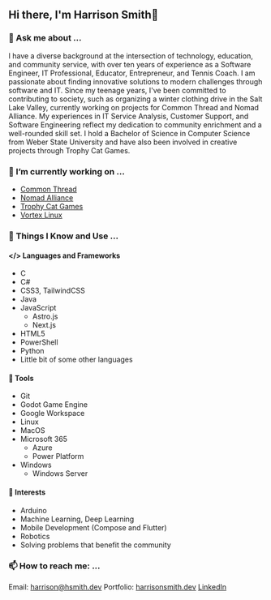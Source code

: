 ## Hi there, I'm Harrison Smith👋

### 💬 Ask me about ...
I have a diverse background at the intersection of technology, education, and community service, with over ten years of experience as a Software Engineer, IT Professional, Educator, Entrepreneur, and Tennis Coach. I am passionate about finding innovative solutions to modern challenges through software and IT. Since my teenage years, I've been committed to contributing to society, such as organizing a winter clothing drive in the Salt Lake Valley, currently working on projects for Common Thread and Nomad Alliance. My experiences in IT Service Analysis, Customer Support, and Software Engineering reflect my dedication to community enrichment and a well-rounded skill set. I hold a Bachelor of Science in Computer Science from Weber State University and have also been involved in creative projects through Trophy Cat Games.

### 🔭 I’m currently working on ...
- [Common Thread](https://commonthreadut.com)
- [Nomad Alliance](https://nomadalliance.org)
- [Trophy Cat Games](https://trophycat.games)
- [Vortex Linux](https://github.com/Vortex-Linux)

### 🧠 Things I Know and Use ...
#### </> Languages and Frameworks
- C
- C#
- CSS3, TailwindCSS
- Java
- JavaScript
  - Astro.js
  - Next.js
- HTML5
- PowerShell
- Python
- Little bit of some other languages

#### 🔧 Tools
- Git
- Godot Game Engine
- Google Workspace
- Linux
- MacOS
- Microsoft 365
  - Azure
  - Power Platform
- Windows
  - Windows Server
 
#### 🧐 Interests
- Arduino
- Machine Learning, Deep Learning
- Mobile Development (Compose and Flutter)
- Robotics
- Solving problems that benefit the community

### 📫 How to reach me: ...
Email: [harrison@hsmith.dev](mailto://harrison@hsmith.dev)
Portfolio: [harrisonsmith.dev](harrisonsmith.dev)
[LinkedIn](https://linkedin.com/in/hsmith-dev)

